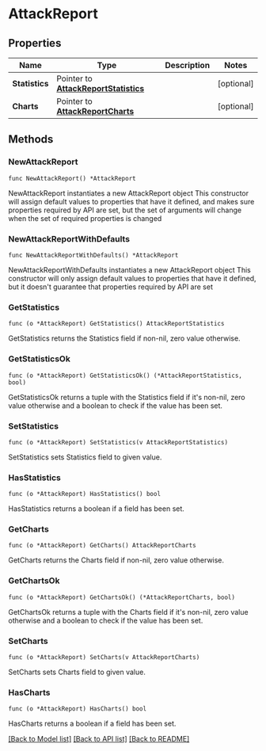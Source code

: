 # AttackReport

## Properties

Name | Type | Description | Notes
------------ | ------------- | ------------- | -------------
**Statistics** | Pointer to [**AttackReportStatistics**](AttackReportStatistics.md) |  | [optional] 
**Charts** | Pointer to [**AttackReportCharts**](AttackReportCharts.md) |  | [optional] 

## Methods

### NewAttackReport

`func NewAttackReport() *AttackReport`

NewAttackReport instantiates a new AttackReport object
This constructor will assign default values to properties that have it defined,
and makes sure properties required by API are set, but the set of arguments
will change when the set of required properties is changed

### NewAttackReportWithDefaults

`func NewAttackReportWithDefaults() *AttackReport`

NewAttackReportWithDefaults instantiates a new AttackReport object
This constructor will only assign default values to properties that have it defined,
but it doesn't guarantee that properties required by API are set

### GetStatistics

`func (o *AttackReport) GetStatistics() AttackReportStatistics`

GetStatistics returns the Statistics field if non-nil, zero value otherwise.

### GetStatisticsOk

`func (o *AttackReport) GetStatisticsOk() (*AttackReportStatistics, bool)`

GetStatisticsOk returns a tuple with the Statistics field if it's non-nil, zero value otherwise
and a boolean to check if the value has been set.

### SetStatistics

`func (o *AttackReport) SetStatistics(v AttackReportStatistics)`

SetStatistics sets Statistics field to given value.

### HasStatistics

`func (o *AttackReport) HasStatistics() bool`

HasStatistics returns a boolean if a field has been set.

### GetCharts

`func (o *AttackReport) GetCharts() AttackReportCharts`

GetCharts returns the Charts field if non-nil, zero value otherwise.

### GetChartsOk

`func (o *AttackReport) GetChartsOk() (*AttackReportCharts, bool)`

GetChartsOk returns a tuple with the Charts field if it's non-nil, zero value otherwise
and a boolean to check if the value has been set.

### SetCharts

`func (o *AttackReport) SetCharts(v AttackReportCharts)`

SetCharts sets Charts field to given value.

### HasCharts

`func (o *AttackReport) HasCharts() bool`

HasCharts returns a boolean if a field has been set.


[[Back to Model list]](../README.md#documentation-for-models) [[Back to API list]](../README.md#documentation-for-api-endpoints) [[Back to README]](../README.md)


